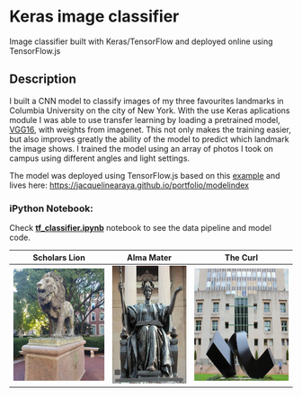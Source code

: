 # Keras image classifier

Image classifier built with Keras/TensorFlow and deployed online using TensorFlow.js

## Description

I built a CNN model to classify images of my three favourites landmarks in Columbia University on the city of New York. With the use Keras aplications module I was 
able to use transfer learning by loading a pretrained model, [VGG16](https://neurohive.io/en/popular-networks/vgg16/), with weights from imagenet. This not only makes the training easier, but also improves greatly the
ability of the model to predict which landmark the image shows. I trained the model using an array of photos I took on campus using different angles and light settings.

The model was deployed using TensorFlow.js based on this [example](https://github.com/tensorflow/tfjs-examples/tree/master/mobilenet) and lives here: https://jacquelinearaya.github.io/portfolio/modelindex

### iPython Notebook:

Check [**tf_classifier.ipynb**](https://github.com/jacquelinearaya/jacquelinearaya.github.io/blob/master/classifier/model_code/tf_classifier.ipynb) notebook to see the data pipeline and model code.


Scholars Lion                    |    Alma Mater            | The Curl
:----------------------:|:------------------------:|:-----------:
 <img src="https://github.com/jacquelinearaya/Image_classifier_Keras/blob/master/lion.jpg" width="200" height="200"/></img>|<img src="https://github.com/jacquelinearaya/Image_classifier_Keras/blob/master/almamater.jpg" width="165" height="210" /></img>|<img src="https://github.com/jacquelinearaya/Image_classifier_Keras/blob/master/curl.jpg" width="220" height="200"/></img>
